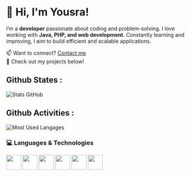 # 👋 Hi, I'm Yousra!  

I’m a **developer** passionate about coding and problem-solving. I love working with **Java, PHP, and web development**. Constantly learning and improving, I aim to build efficient and scalable applications.  

📫 Want to connect? [Contact me](mailto:chbibyousra02@gmail.com)  
🚀 Check out my projects below!  

 
## Github States : 
![Stats GitHub](https://github-readme-stats.vercel.app/api?username=Yousra0225&show_icons=true&theme=tokyonight)

## Github Activities :
![Most Used Langages](https://github-readme-stats.vercel.app/api/top-langs/?username=Yousra0225&layout=compact&theme=tokyonight)

### 💻 Languages & Technologies   
<img src="https://cdn.jsdelivr.net/gh/devicons/devicon/icons/java/java-original.svg" width="40px"/>  
<img src="https://cdn.jsdelivr.net/gh/devicons/devicon/icons/python/python-original.svg" width="40px"/>  
<img src="https://cdn.jsdelivr.net/gh/devicons/devicon/icons/javascript/javascript-original.svg" width="40px"/>  
<img src="https://cdn.jsdelivr.net/gh/devicons/devicon/icons/html5/html5-original.svg" width="40px"/>  
<img src="https://cdn.jsdelivr.net/gh/devicons/devicon/icons/css3/css3-original.svg" width="40px"/>  
<img src="https://cdn.jsdelivr.net/gh/devicons/devicon/icons/mysql/mysql-original.svg" width="40px"/>  


